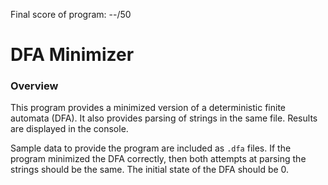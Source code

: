 Final score of program: --/50
# DFA Minimizer
### Overview
This program provides a minimized version of a deterministic finite automata (DFA). It also provides parsing of strings in the same file. Results are displayed in the console.

Sample data to provide the program are included as `.dfa` files. If the program minimized the DFA correctly, then both attempts at parsing the strings should be the same. The initial state of the DFA should be 0.
